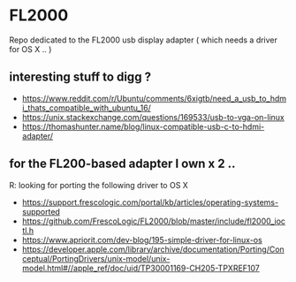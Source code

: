 # FL2000
Repo dedicated to the FL2000 usb display adapter ( which needs a driver for OS X .. )

## interesting stuff to digg ?
- https://www.reddit.com/r/Ubuntu/comments/6xigtb/need_a_usb_to_hdmi_thats_compatible_with_ubuntu_16/
- https://unix.stackexchange.com/questions/169533/usb-to-vga-on-linux
- https://thomashunter.name/blog/linux-compatible-usb-c-to-hdmi-adapter/

## for the FL200-based adapter I own x 2 ..

R: looking for porting the following driver to OS X
- https://support.frescologic.com/portal/kb/articles/operating-systems-supported
- https://github.com/FrescoLogic/FL2000/blob/master/include/fl2000_ioctl.h
- https://www.apriorit.com/dev-blog/195-simple-driver-for-linux-os
- https://developer.apple.com/library/archive/documentation/Porting/Conceptual/PortingDrivers/unix-model/unix-model.html#//apple_ref/doc/uid/TP30001169-CH205-TPXREF107
